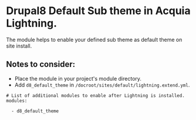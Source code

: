 # Drupal8 Default Sub theme in Acquia Lightning.

The module helps to enable your defined sub theme as default theme on site install.

## Notes to consider:

- Place the module in your project's module directory.
- Add `d8_default_theme` in `/docroot/sites/default/lightning.extend.yml`.

```
# List of additional modules to enable after Lightning is installed.
modules:

  - d8_default_theme
```
